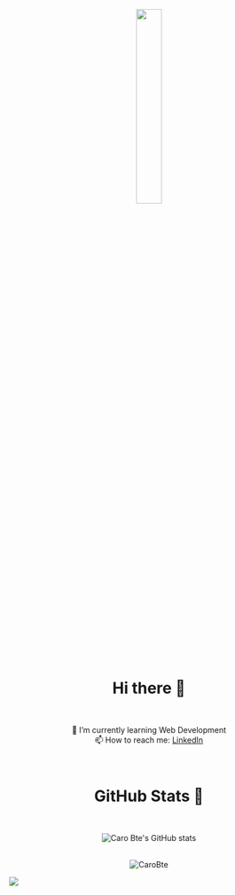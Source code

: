 <div align="center">

<img src="https://media.giphy.com/media/Cmr1OMJ2FN0B2/giphy.gif" width="30%"/>

# Hi there 🤭
  
<br/>

🌱 I’m currently learning Web Development<br/>
📫 How to reach me: [LinkedIn](https://www.linkedin.com/in/caro-bustamante-escobar/)

<br/>
  
# GitHub Stats 🤩

<br/>

![Caro Bte's GitHub stats](https://github-readme-stats.vercel.app/api?username=CaroBte&show_icons=true&theme=tokyonight)<br/>

<br/>

<img src="https://github-readme-stats.vercel.app/api/top-langs?username=CaroBte&show_icons=true&theme=tokyonight&locale=en" alt="CaroBte" />



</div>

<div>
  
[![](https://visitcount.itsvg.in/api?id=Carobte&label=Profile%20Views&color=11&icon=2&pretty=true)](https://visitcount.itsvg.in)

</div>
